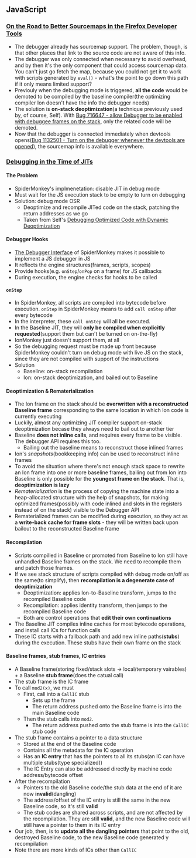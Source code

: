 ## JavaScript

### [On the Road to Better Sourcemaps in the Firefox Developer Tools](http://jlongster.com/On-the-Road-to-Better-Sourcemaps-in-the-Firefox-Developer-Tools)

* The debugger already has sourcemap support. The problem, though, is that other places that link to the source code are not aware of this info.
* The debugger was only connected when necessary to avoid overhead, and by then it's the only component that could access sourcemap data. You can't just go fetch the map, because you could not get it to work with scripts generated by `eval()` - what's the point to go down this path if it only means limited support?
* Previouly when the debugging mode is triggered, **all the code** would be demoted to be compiled by the baseline compiler(the optimizing compiler Ion doesn't have the info the debugger needs)
* The solution is **on-stack deoptimization**(a technique previously used by, of course, Self). With [Bug 716647 - allow Debugger to be enabled with debuggee frames on the stack](https://bugzilla.mozilla.org/show_bug.cgi?id=716647), only the related code will be demoted.
* Now that the debugger is connected immediately when devtools opens([Bug 1132501 - Turn on the debugger whenever the devtools are opened](https://bugzilla.mozilla.org/show_bug.cgi?id=1132501)), the sourcemap info is available everywhere.

### [Debugging in the Time of JITs](http://rfrn.org/~shu/2014/05/14/debugging-in-the-time-of-jits.html)

#### The Problem

* SpiderMonkey's implmenetation: disable JIT in debug mode
* Must wait for the JS execution stack to be empty to turn on debugging
* Solution: debug mode OSR
  * Deoptimize and recompile JITed code on the stack, patching the return addresses as we go
  * Taken from Self's [Debugging Optimized Code with Dynamic Deoptimization](http://bibliography.selflanguage.org/_static/dynamic-deoptimization.pdf)

#### Debugger Hooks

* [The Debugger Interface](https://developer.mozilla.org/en-US/docs/Tools/Debugger-API) of SpiderMonkey makes it possible to implement a JS debugger in JS
* It reflects the engine structures(frames, scripts, scopes)
* Provide hooks(e.g. `onStep`/`onPop` on a frame) for JS callbacks
* During execution, the engine checks for hooks to be called

#### `onStep`

* In SpiderMonkey, all scripts are compiled into bytecode before execution. `onStep` in SpiderMonkey means to add `call onStep` after every bytecode
* In the interpreter, these `call onStep` will all be executed.
* In the Baseline JIT, they will **only be compiled when explicitly requested**(support them but can't be turned on on-the-fly)
* IonMonkey just doesn't support them, at all
* So the debugging request must be made up front because SpiderMonkey couldn't turn on debug mode with live JS on the stack, since they are not compiled with support of the instructions
* Solution
  * Baseline: on-stack recompilation
  * Ion: on-stack deoptimization, and bailed out to Baseline

#### Deoptimization & Rematerialization

* The Ion frame on the stack should be **overwritten with a reconstructed Baseline frame** corresponding to the same location in which Ion code is currently executing
* Luckily, almost any optimizing JIT compiler support on-stack deoptimization becase they always need to bail out to another tier
* Baseline **does not inline calls**, and requires every frame to be visible. The debugger API requires this too.
  * Bailing out the baseline means to reconstruct those inlined frames
* Ion's *snapshots*(bookkeeping info) can be used to reconstruct inline frames
* To avoid the situation where there's not enough stack space to rewrite an Ion frame into one or more baseline frames, bailing out from Ion into Baseline is only possible for the **youngest frame on the stack**. That is, **deoptimization is lazy**
* *Rematerialization* is the process of copying the machine state into a heap-allocated structure with the help of snapshots, for making optimized frames(possibly with code inlined and slots in the registers instead of on the stack) visible to the Debugger API
* Rematerialized frames can be modified during execution, so they act as a **write-back cache for frame slots** - they will be written back upon bailout to the reconstructed Baseline frame

#### Recompilation

* Scripts compilled in Baseline or promoted from Baseline to Ion still have unhandled Baseline frames on the stack. We need to recompile them and patch those frames.
* If we see stack structure of scripts compiled with debug mode on/off as the same(to simplify), then **recompilation is a degenerate case of deoptimization**
  * Deoptimization: applies Ion-to-Baseline transform, jumps to the recompiled Baseline code
  * Recompilation: applies identity transform, then jumps to the recompiled Baseline code
  * Both are control operations that **edit their own continuations**
* The Baseline JIT compiles inline caches for most bytecode operations, and install call ICs for function calls
* These IC starts with a fallback path and add new inline paths(**stubs**) during the execution. These stubs have their own frame on the stack

#### Baseline frames, stub frames, IC entries

* A Baseline frame(storing fixed/stack slots -> local/temporary vairables) + a Baseline **stub frame**(does the catual call)
* The stub frame is the IC frame
* To call `mod2(x)`, we must
  * First, call into a `CallIC` stub
    * Sets up the frame
    * The return address pushed onto the Baseline frame is into the main Baseline code
  * Then the stub calls into `mod2`.
    * The return address pushed onto the stub frame is into the `CallIC` stub code
* The stub frame contains a pointer to a data structure
  * Stored at the end of the Baseline code
  * Contains all the metadata for the IC operation
  * Has an **IC entry** that has the pointers to all its stubs(an IC can have multiple stubs(type specialized))
  * The IC Entry can also be addressed directly by machine code address/bytecode offset
* After the recompilation
  * Pointers to the old Baseline code/the stub data at the end of it are now **invalid**(dangling)
  * The address/offset of the IC entry is still the same in the new Baseline code, so it's still **valid**
  * The stub codes are shared across scripts, and are not affected by the recompilation. They are still **valid**, and the new Baseline code will still have a pointer to them in its IC entry
* Our job, then, is to **update all the dangling pointers** that point to the old, destroyed Baseline code, to the new Baseline code generated y recompilation
* Note there are more kinds of ICs other than `CallIC`
